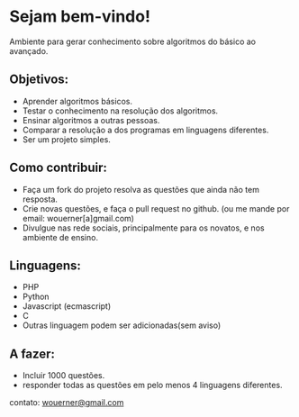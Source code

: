 Sejam bem-vindo!
================================

Ambiente para gerar conhecimento sobre algoritmos do básico ao avançado.

Objetivos:
----------
* Aprender algoritmos básicos.
* Testar o conhecimento na resolução dos algoritmos.
* Ensinar algoritmos a outras pessoas.
* Comparar a resolução a dos programas em linguagens diferentes.
* Ser um projeto simples.

Como contribuir:
----------------
* Faça um fork do projeto resolva as questões que ainda não tem resposta.
* Crie novas questões, e faça o pull request no github. (ou me mande por email: wouerner[a]gmail.com)
* Divulgue nas rede sociais, principalmente para os novatos, e nos ambiente de ensino.

Linguagens:
-----------

* PHP
* Python
* Javascript (ecmascript)
* C
* Outras linguagem podem ser adicionadas(sem aviso)

A fazer:
--------

* Incluir 1000 questões.
* responder todas as questões em pelo menos 4 linguagens diferentes.

contato: wouerner@gmail.com
